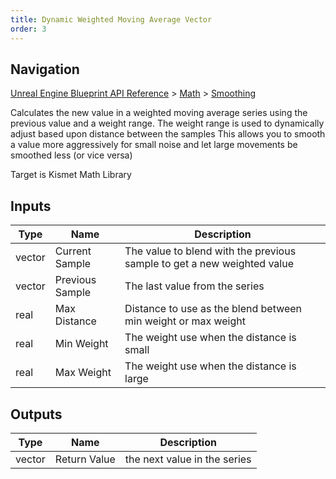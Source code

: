```yaml
---
title: Dynamic Weighted Moving Average Vector
order: 3
---
```

## Navigation

[Unreal Engine Blueprint API Reference](https://dev.epicgames.com/documentation/en-us/unreal-engine/BlueprintAPI) > [Math](https://dev.epicgames.com/documentation/en-us/unreal-engine/BlueprintAPI/Math) > [Smoothing](https://dev.epicgames.com/documentation/en-us/unreal-engine/BlueprintAPI/Math/Smoothing)

Calculates the new value in a weighted moving average series using the previous value and a weight range.
The weight range is used to dynamically adjust based upon distance between the samples
This allows you to smooth a value more aggressively for small noise and let large movements be smoothed less (or vice versa)

Target is Kismet Math Library

## Inputs

| Type | Name | Description |
| --- | --- | --- |
| vector | Current Sample | The value to blend with the previous sample to get a new weighted value |
| vector | Previous Sample | The last value from the series |
| real | Max Distance | Distance to use as the blend between min weight or max weight |
| real | Min Weight | The weight use when the distance is small |
| real | Max Weight | The weight use when the distance is large |

## Outputs

| Type | Name | Description |
| --- | --- | --- |
| vector | Return Value | the next value in the series |
